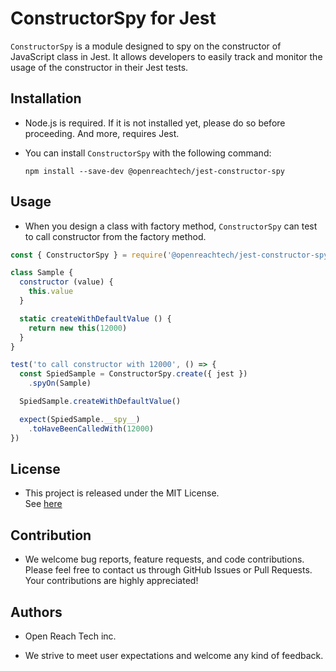 # ConstructorSpy for Jest
`ConstructorSpy` is a module designed to spy on the constructor of JavaScript class in Jest. It allows developers to easily track and monitor the usage of the constructor in their Jest tests.

## Installation

* Node.js is required. If it is not installed yet, please do so before proceeding. And more, requires Jest.

* You can install `ConstructorSpy` with the following command:

  ```
  npm install --save-dev @openreachtech/jest-constructor-spy
  ```

## Usage

* When you design a class with factory method, `ConstructorSpy` can test to call constructor from the factory method.

```javascript
const { ConstructorSpy } = require('@openreachtech/jest-constructor-spy')

class Sample {
  constructor (value) {
    this.value
  }

  static createWithDefaultValue () {
    return new this(12000)
  }
}

test('to call constructor with 12000', () => {
  const SpiedSample = ConstructorSpy.create({ jest })
    .spyOn(Sample)

  SpiedSample.createWithDefaultValue()

  expect(SpiedSample.__spy__)
    .toHaveBeenCalledWith(12000)
})
```

## License

* This project is released under the MIT License.<br>
See [here](./LICENSE)

## Contribution

* We welcome bug reports, feature requests, and code contributions. Please feel free to contact us through GitHub Issues or Pull Requests. Your contributions are highly appreciated!

## Authors

* Open Reach Tech inc.

* We strive to meet user expectations and welcome any kind of feedback.
